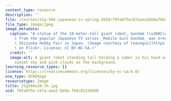 ```yaml
---
content_type: resource
description: ''
file: /courses/21g-504-japanese-iv-spring-2020/79fa975ec67aaea2bb9af84c012d59d0_21g504s20-th.jpg
file_type: image/jpeg
image_metadata:
  caption: "A statue of the 18-meter-tall giant robot, Gundam (\u30AC\u30F3\u30C0\u30E0\
    ) from the popular Japanese TV series _Mobile Suit Gundam_ was erected at the\
    \ Shizuoka Hobby Fair in Japan. (Image courtesy of [easegui](https://www.flickr.com/photos/easegui/6001070272/)\
    \ on Flickr. License: CC BY-NC-SA.)"
  credit: ''
  image-alt: A giant robot standing tall holding a saber in his hand with a purple
    sunset sky and pink clouds as the background.
learning_resource_types: []
license: https://creativecommons.org/licenses/by-nc-sa/4.0/
ocw_type: OCWImage
resourcetype: Image
title: 21g504s20-th.jpg
uid: 79fa975e-c67a-aea2-bb9a-f84c012d59d0
---
```

